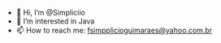 - 👋 Hi, I’m @Simpliciio
- 👀 I’m interested in Java
- 📫 How to reach me: fsimpplicioguimaraes@yahoo.com.br


<!---
Simpliciio/Simpliciio is a ✨ special ✨ repository because its `README.md` (this file) appears on your GitHub profile.
You can click the Preview link to take a look at your changes.
--->
